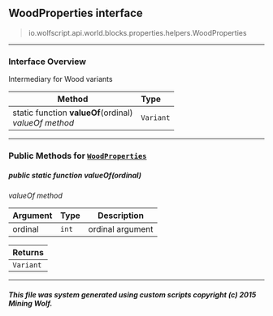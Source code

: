 ## WoodProperties __interface__

>io.wolfscript.api.world.blocks.properties.helpers.WoodProperties

---

### Interface Overview

Intermediary for Wood variants

Method | Type   
--- | :--- 
static function __valueOf__(ordinal) <br> _valueOf method_ | `Variant`



---


### Public Methods for [`WoodProperties`](WoodProperties.md)

##### <a id='valueof'></a>public static function __valueOf__(ordinal)

_valueOf method_

Argument | Type | Description  
--- | --- | --- 
ordinal | `int` | ordinal argument

Returns | 
--- | 
`Variant` |


---


##### This file was system generated using custom scripts copyright (c) 2015 Mining Wolf.
	

